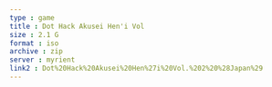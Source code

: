 ```yaml
---
type : game
title : Dot Hack Akusei Hen'i Vol
size : 2.1 G
format : iso
archive : zip
server : myrient
link2 : Dot%20Hack%20Akusei%20Hen%27i%20Vol.%202%20%28Japan%29
---
```

